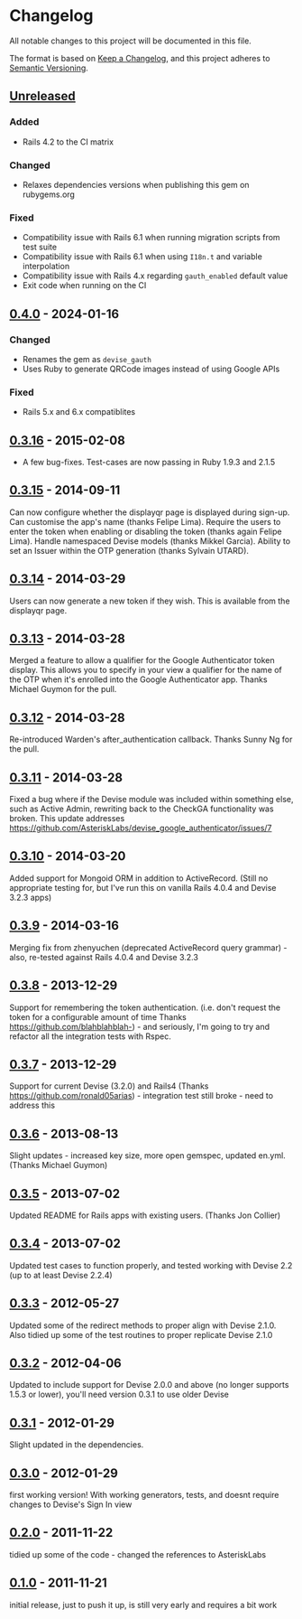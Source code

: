 # Changelog
All notable changes to this project will be documented in this file.

The format is based on [Keep a Changelog](https://keepachangelog.com/en/1.0.0/),
and this project adheres to [Semantic Versioning](https://semver.org/spec/v2.0.0.html).

## [Unreleased]
### Added
- Rails 4.2 to the CI matrix

### Changed
- Relaxes dependencies versions when publishing this gem on rubygems.org

### Fixed
- Compatibility issue with Rails 6.1 when running migration scripts from test suite
- Compatibility issue with Rails 6.1 when using `I18n.t` and variable interpolation
- Compatibility issue with Rails 4.x regarding `gauth_enabled` default value
- Exit code when running on the CI

## [0.4.0] - 2024-01-16
### Changed
- Renames the gem as `devise_gauth`
- Uses Ruby to generate QRCode images instead of using Google APIs

### Fixed
- Rails 5.x and 6.x compatiblites

## [0.3.16] - 2015-02-08
- A few bug-fixes. Test-cases are now passing in Ruby 1.9.3 and 2.1.5

## [0.3.15] - 2014-09-11
Can now configure whether the displayqr page is displayed during sign-up. Can customise the app's name (thanks Felipe Lima). Require the users to enter the token when enabling or disabling the token (thanks again Felipe Lima). Handle namespaced Devise models (thanks Mikkel Garcia). Ability to set an Issuer within the OTP generation (thanks Sylvain UTARD).

## [0.3.14] - 2014-03-29
Users can now generate a new token if they wish. This is available from the displayqr page.

## [0.3.13] - 2014-03-28
Merged a feature to allow a qualifier for the Google Authenticator token display. This allows you to specify in your view a qualifier for the name of the OTP when it's enrolled into the Google Authenticator app. Thanks Michael Guymon for the pull.

## [0.3.12] - 2014-03-28
Re-introduced Warden's after_authentication callback. Thanks Sunny Ng for the pull.

## [0.3.11] - 2014-03-28
Fixed a bug where if the Devise module was included within something else, such as Active Admin, rewriting back to the CheckGA functionality was broken. This update addresses https://github.com/AsteriskLabs/devise_google_authenticator/issues/7

## [0.3.10] - 2014-03-20
Added support for Mongoid ORM in addition to ActiveRecord. (Still no appropriate testing for, but I've run this on vanilla Rails 4.0.4 and Devise 3.2.3 apps)

## [0.3.9] - 2014-03-16
Merging fix from zhenyuchen (deprecated ActiveRecord query grammar) - also, re-tested against Rails 4.0.4 and Devise 3.2.3

## [0.3.8] - 2013-12-29
Support for remembering the token authentication. (i.e. don't request the token for a configurable amount of time Thanks https://github.com/blahblahblah-) - and seriously, I'm going to try and refactor all the integration tests with Rspec.

## [0.3.7] - 2013-12-29
Support for current Devise (3.2.0) and Rails4 (Thanks https://github.com/ronald05arias) - integration test still broke - need to address this

## [0.3.6] - 2013-08-13
Slight updates - increased key size, more open gemspec, updated en.yml. (Thanks Michael Guymon)

## [0.3.5] - 2013-07-02
Updated README for Rails apps with existing users. (Thanks Jon Collier)

## [0.3.4] - 2013-07-02
Updated test cases to function properly, and tested working with Devise 2.2 (up to at least Devise 2.2.4)

## [0.3.3] - 2012-05-27
Updated some of the redirect methods to proper align with Devise 2.1.0. Also tidied up some of the test routines to proper replicate Devise 2.1.0

## [0.3.2] - 2012-04-06
Updated to include support for Devise 2.0.0 and above (no longer supports 1.5.3 or lower), you'll need version 0.3.1 to use older Devise

## [0.3.1] - 2012-01-29
Slight updated in the dependencies.

## [0.3.0] - 2012-01-29
first working version! With working generators, tests, and doesnt require changes to Devise's Sign In view

## [0.2.0] - 2011-11-22
tidied up some of the code - changed the references to AsteriskLabs

## [0.1.0] - 2011-11-21
initial release, just to push it up, is still very early and requires a bit work

[Unreleased]: https://github.com/pharmony/devise_gauth/compare/v0.4.0...master
[0.4.0]: https://github.com/pharmony/devise_gauth/compare/v0.3.16...v0.4.0
[0.3.16]: https://github.com/pharmony/devise_gauth/compare/v0.3.15...v0.3.16
[0.3.15]: https://github.com/pharmony/devise_gauth/compare/v0.3.14...v0.3.15
[0.3.14]: https://github.com/pharmony/devise_gauth/compare/v0.3.13...v0.3.14
[0.3.13]: https://github.com/pharmony/devise_gauth/compare/v0.3.12...v0.3.13
[0.3.12]: https://github.com/pharmony/devise_gauth/compare/v0.3.11...v0.3.12
[0.3.11]: https://github.com/pharmony/devise_gauth/compare/v0.3.10...v0.3.11
[0.3.10]: https://github.com/pharmony/devise_gauth/compare/v0.3.9...v0.3.10
[0.3.9]: https://github.com/pharmony/devise_gauth/compare/v0.3.8...v0.3.9
[0.3.8]: https://github.com/pharmony/devise_gauth/compare/v0.3.7...v0.3.8
[0.3.7]: https://github.com/pharmony/devise_gauth/compare/v0.3.6...v0.3.7
[0.3.6]: https://github.com/pharmony/devise_gauth/compare/v0.3.5...v0.3.6
[0.3.5]: https://github.com/pharmony/devise_gauth/compare/v0.3.4...v0.3.5
[0.3.4]: https://github.com/pharmony/devise_gauth/compare/v0.3.3...v0.3.4
[0.3.3]: https://github.com/pharmony/devise_gauth/compare/v0.3.2...v0.3.3
[0.3.2]: https://github.com/pharmony/devise_gauth/compare/v0.3.1...v0.3.2
[0.3.1]: https://github.com/pharmony/devise_gauth/compare/v0.3.0...v0.3.1
[0.3.0]: https://github.com/pharmony/devise_gauth/compare/v0.2.0...v0.3.0
[0.2.0]: https://github.com/pharmony/devise_gauth/compare/v0.1.0...v0.2.0
[0.1.0]: https://github.com/Pharmony/devise_gauth/tree/v0.1.0
